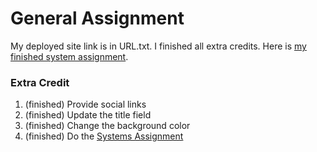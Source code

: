 # General Assignment

My deployed site link is in URL.txt. I finished all extra credits. Here is [my finished system assignment](https://github.com/maohuaw/WebProfileTool).

### Extra Credit
1. (finished) Provide social links
2. (finished) Update the title field
3. (finished) Change the background color
4. (finished) Do the [Systems Assignment](https://github.com/cloudflare-hiring/cloudflare-2020-systems-engineering-assignment)

